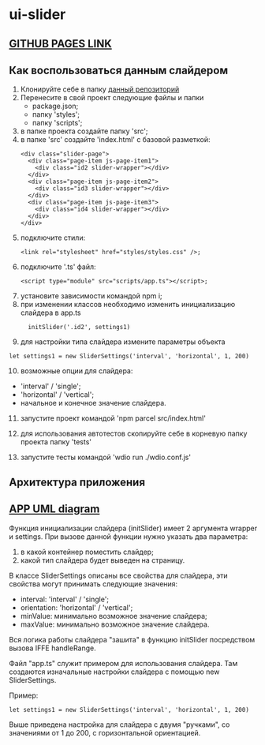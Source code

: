 # ui-slider

## [GITHUB PAGES LINK](https://ukarpenkov.github.io/ui-slider/demo/)

## Как воспользоваться данным слайдером

1. Клонируйте себе в папку [данный репозиторий](https://github.com/ukarpenkov/ui-slider)
2. Перенесите в свой проект следующие файлы и папки
   - package.json;
   - папку 'styles';
   - папку 'scripts';
3. в папке проекта создайте папку 'src';
4. в папке 'src' создайте 'index.html' с базовой разметкой:
   ```
   <div class="slider-page">
     <div class="page-item js-page-item1">
       <div class="id2 slider-wrapper"></div>
     </div>
     <div class="page-item js-page-item2">
       <div class="id3 slider-wrapper"></div>
     </div>
     <div class="page-item js-page-item3">
       <div class="id4 slider-wrapper"></div>
     </div>
   </div>
   ```
5. подключите стили:
   ```
   <link rel="stylesheet" href="styles/styles.css" />;
   ```
6. подключите '.ts' файл:
   ```
   <script type="module" src="scripts/app.ts"></script>;
   ```
7. установите зависимости командой npm i;
8. при изменении классов необходимо изменить инициализацию слайдера в app.ts
   ```
     initSlider('.id2', settings1)
   ```
9. для настройки типа слайдера измените параметры объекта

```
let settings1 = new SliderSettings('interval', 'horizontal', 1, 200)
```

10. возможные опции для слайдера:

- 'interval' / 'single';
- 'horizontal' / 'vertical';
- начальное и конечное значение слайдера.

11. запустите проект командой 'npm parcel src/index.html'

12. для использования автотестов скопируйте себе в корневую папку проекта папку 'tests'

13. запустите тесты командой 'wdio run ./wdio.conf.js'

## Архитектура приложения

## [APP UML diagram](https://viewer.diagrams.net/index.html?tags=%7B%7D&highlight=0000ff&edit=_blank&layers=1&nav=1#G1Ox9ASGbxKiB7AVY_K0LVlEeC8Fwm2Tb8)

Функция инициализации слайдера (initSlider) имеет 2 аргумента wrapper и settings.
При вызове данной функции нужно указать два параметра:

1. в какой контейнер поместить слайдер;
2. какой тип слайдера будет выведен на страницу.

В классе SliderSettings описаны все свойства для слайдера,
эти свойства могут принимать следующие значения:

- interval: 'interval' / 'single';
- orientation: 'horizontal' / 'vertical';
- minValue: минимально возможное значение слайдера;
- maxValue: минимально возможное значение слайдера.

Вся логика работы слайдера "зашита" в функцию initSlider посредством вызова IFFE handleRange.

Файл "app.ts" служит примером для использования слайдера.
Там создаются изначальные настройки слайдера с помощью
new SliderSettings.

Пример:

```
let settings1 = new SliderSettings('interval', 'horizontal', 1, 200)
```

Выше приведена настройка для слайдера с двумя "ручками", со
значениями от 1 до 200, с горизонтальной ориентацией.
